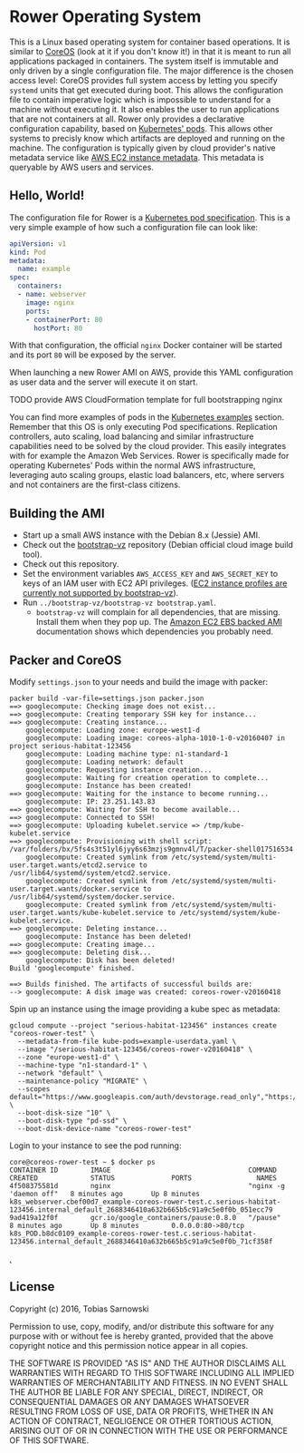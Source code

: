 # Rower Operating System

This is a Linux based operating system for container based operations. It is
similar to [CoreOS](https://coreos.com/) (look at it if you don't know it!) in
that it is meant to run all applications packaged in containers. The system
itself is immutable and only driven by a single configuration file. The major
difference is the chosen access level: CoreOS provides full system access
by letting you specify `systemd` units that get executed during boot. This
allows the configuration file to contain imperative logic which is impossible
to understand for a machine without executing it. It also enables the user to
run applications that are not containers at all. Rower only provides a
declarative configuration capability, based on
[Kubernetes' pods](http://kubernetes.io/docs/user-guide/pods/). This allows
other systems to precisly know which artifacts are deployed and running on the
machine. The configuration is typically given by cloud provider's native
metadata service like
[AWS EC2 instance metadata](http://docs.aws.amazon.com/AWSEC2/latest/UserGuide/ec2-instance-metadata.html).
This metadata is queryable by AWS users and services.

## Hello, World!

The configuration file for Rower is a
[Kubernetes pod specification](http://kubernetes.io/docs/api-reference/v1/definitions/#_v1_pod).
This is a very simple example of how such a configuration file can look like:

```yaml
apiVersion: v1
kind: Pod
metadata:
  name: example
spec:
  containers:
  - name: webserver
    image: nginx
    ports:
    - containerPort: 80
      hostPort: 80
```

With that configuration, the official `nginx` Docker container will be started
and its port `80` will be exposed by the server.

When launching a new Rower AMI on AWS, provide this YAML configuration as user
data and the server will execute it on start.

TODO provide AWS CloudFormation template for full bootstrapping nginx

You can find more examples of pods in the
[Kubernetes examples](https://github.com/kubernetes/kubernetes/tree/master/examples)
section. Remember that this OS is only executing Pod specifications.
Replication controllers, auto scaling, load balancing and similar
infrastructure capabilities need to be solved by the cloud provider. This
easily integrates with for example the Amazon Web Services. Rower is
specifically made for operating Kubernetes' Pods within the normal AWS
infrastructure, leveraging auto scaling groups, elastic load balancers, etc,
where servers and not containers are the first-class citizens.

## Building the AMI

* Start up a small AWS instance with the Debian 8.x (Jessie) AMI.
* Check out the [bootstrap-vz](https://github.com/andsens/bootstrap-vz)
  repository (Debian official cloud image build tool).
* Check out this repository.
* Set the environment variables `AWS_ACCESS_KEY` and `AWS_SECRET_KEY` to keys
  of an IAM user with EC2 API privileges. ([EC2 instance profiles are currently
  not supported by bootstrap-vz](https://github.com/andsens/bootstrap-vz/issues/259)).
* Run `../bootstrap-vz/bootstrap-vz bootstrap.yaml`.
  * `bootstrap-vz` will complain for all dependencies, that are missing.
    Install them when they pop up. The
    [Amazon EC2 EBS backed AMI](https://github.com/andsens/bootstrap-vz#amazon-ec2-ebs-backed-ami)
    documentation shows which dependencies you probably need.

## Packer and CoreOS

Modify `settings.json` to your needs and build the image with packer:

```
packer build -var-file=settings.json packer.json
==> googlecompute: Checking image does not exist...
==> googlecompute: Creating temporary SSH key for instance...
==> googlecompute: Creating instance...
    googlecompute: Loading zone: europe-west1-d
    googlecompute: Loading image: coreos-alpha-1010-1-0-v20160407 in project serious-habitat-123456
    googlecompute: Loading machine type: n1-standard-1
    googlecompute: Loading network: default
    googlecompute: Requesting instance creation...
    googlecompute: Waiting for creation operation to complete...
    googlecompute: Instance has been created!
==> googlecompute: Waiting for the instance to become running...
    googlecompute: IP: 23.251.143.83
==> googlecompute: Waiting for SSH to become available...
==> googlecompute: Connected to SSH!
==> googlecompute: Uploading kubelet.service => /tmp/kube-kubelet.service
==> googlecompute: Provisioning with shell script: /var/folders/bx/5fs4s3t51yl6jyy6s63mzjs9gmnv4l/T/packer-shell017516534
    googlecompute: Created symlink from /etc/systemd/system/multi-user.target.wants/etcd2.service to /usr/lib64/systemd/system/etcd2.service.
    googlecompute: Created symlink from /etc/systemd/system/multi-user.target.wants/docker.service to /usr/lib64/systemd/system/docker.service.
    googlecompute: Created symlink from /etc/systemd/system/multi-user.target.wants/kube-kubelet.service to /etc/systemd/system/kube-kubelet.service.
==> googlecompute: Deleting instance...
    googlecompute: Instance has been deleted!
==> googlecompute: Creating image...
==> googlecompute: Deleting disk...
    googlecompute: Disk has been deleted!
Build 'googlecompute' finished.

==> Builds finished. The artifacts of successful builds are:
--> googlecompute: A disk image was created: coreos-rower-v20160418
```

Spin up an instance using the image providing a kube spec as metadata:

```
gcloud compute --project "serious-habitat-123456" instances create "coreos-rower-test" \
  --metadata-from-file kube-pods=example-userdata.yaml \
  --image "/serious-habitat-123456/coreos-rower-v20160418" \
  --zone "europe-west1-d" \
  --machine-type "n1-standard-1" \
  --network "default" \
  --maintenance-policy "MIGRATE" \
  --scopes default="https://www.googleapis.com/auth/devstorage.read_only","https://www.googleapis.com/auth/logging.write","https://www.googleapis.com/auth/monitoring.write","https://www.googleapis.com/auth/cloud.useraccounts.readonly" \
  --boot-disk-size "10" \
  --boot-disk-type "pd-ssd" \
  --boot-disk-device-name "coreos-rower-test"
```

Login to your instance to see the pod running:

```
core@coreos-rower-test ~ $ docker ps
CONTAINER ID        IMAGE                                  COMMAND                  CREATED             STATUS              PORTS                NAMES
4f508375581d        nginx                                  "nginx -g 'daemon off"   8 minutes ago       Up 8 minutes                             k8s_webserver.cbef00d7_example-coreos-rower-test.c.serious-habitat-123456.internal_default_2688346410a632b665b5c91a9c5e0f0b_051ecc79
9ad419a12f0f        gcr.io/google_containers/pause:0.8.0   "/pause"                 8 minutes ago       Up 8 minutes        0.0.0.0:80->80/tcp   k8s_POD.b8dc0109_example-coreos-rower-test.c.serious-habitat-123456.internal_default_2688346410a632b665b5c91a9c5e0f0b_71cf358f
```
̨
## License

Copyright (c) 2016, Tobias Sarnowski

Permission to use, copy, modify, and/or distribute this software for any purpose with or without fee is hereby granted,
provided that the above copyright notice and this permission notice appear in all copies.

THE SOFTWARE IS PROVIDED "AS IS" AND THE AUTHOR DISCLAIMS ALL WARRANTIES WITH REGARD TO THIS SOFTWARE INCLUDING ALL
IMPLIED WARRANTIES OF MERCHANTABILITY AND FITNESS. IN NO EVENT SHALL THE AUTHOR BE LIABLE FOR ANY SPECIAL, DIRECT,
INDIRECT, OR CONSEQUENTIAL DAMAGES OR ANY DAMAGES WHATSOEVER RESULTING FROM LOSS OF USE, DATA OR PROFITS, WHETHER IN AN
ACTION OF CONTRACT, NEGLIGENCE OR OTHER TORTIOUS ACTION, ARISING OUT OF OR IN CONNECTION WITH THE USE OR PERFORMANCE OF
THIS SOFTWARE.
